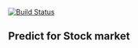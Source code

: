 [![Build Status](https://travis-ci.org/matplotlib/mplfinance.svg?branch=master)](https://travis-ci.org/matplotlib/mplfinance)

## Predict for Stock market 
